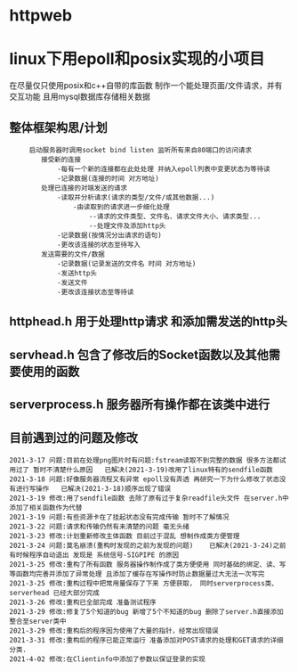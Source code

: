 # httpweb
linux下用epoll和posix实现的小项目
===============================
在尽量仅只使用posix和c++自带的库函数  制作一个能处理页面/文件请求，并有交互功能 且用mysql数据库存储相关数据

整体框架构思/计划
-------------
		 启动服务器时调用socket bind listen 监听所有来自80端口的访问请求
		 	接受新的连接 
				-每有一个新的连接都在此处处理 并纳入epoll列表中变更状态为等待读
				-记录数据(连接的时间 对方地址)
			处理已连接的对端发送的请求
				-读取并分析请求(请求的类型/文件/或其他数据...)
					-由读取到的请求进一步细化处理
						--请求的文件类型、文件名、请求文件大小、请求类型...
						--处理文件及添加http头
				-记录数据(按情况分出请求的语句)
				-更改该连接的状态至待写入
		 	发送需要的文件/数据
				-记录数据(记录发送的文件名 时间 对方地址)
				-发送http头
				-发送文件
				-更改该连接状态至等待读

httphead.h   用于处理http请求 和添加需发送的http头
-----------

servhead.h   包含了修改后的Socket函数以及其他需要使用的函数
------------

serverprocess.h   服务器所有操作都在该类中进行
--------------


目前遇到过的问题及修改
-----------
	2021-3-17 问题:目前在处理png图片时有问题:fstream读取不到完整的数据 很多方法都试用过了 暂时不清楚什么原因   已解决(2021-3-19)改用了linux特有的sendfile函数
	2021-3-18 问题:好像服务器流程又有异常 epoll没有弄透 再研究一下为什么修改了状态没有进行写操作   已解决(2021-3-18)顺序出现了错误
	2021-3-19 修改:用了sendfile函数 去除了原有过于复杂readfile头文件 在server.h中添加了相关函数作为代替   
	2021-3-19 问题:有些资源卡在了挂起状态没有完成传输 暂时不了解情况
	2021-3-22 问题:请求和传输仍然有未清楚的问题 毫无头绪
	2021-3-23 修改:计划重新修改主体函数 目前过于混乱 想制作成类方便管理
	2021-3-24 问题:莫名崩溃(重构时发现的之前为发现的问题)    已解决(2021-3-24)之前有时候程序自动退出 发现是 系统信号-SIGPIPE 的原因
	2021-3-25 修改:重构了所有函数 服务器操作制作成了类方便使用 同时基础的绑定、读、写等函数均完善并添加了异常处理 且添加了缓存在写操作时防止数据量过大无法一次写完
	2021-3-25 修改:重构过程中把常用量保存了下来 方便获取， 同时serverprocess类、serverhead 已经大部分完成
	2021-3-26 修改:重构已全部完成 准备测试程序
	2021-3-29 修改:修复了5个知道的bug 新增了5个不知道的bug 删除了server.h直接添加整合至server类中
	2021-3-29 修改:重构后的程序因为使用了大量的指针，经常出现错误
	2021-3-31 修改:重构后的程序已能正常运行 准备添加对POST请求的处理和GET请求的详细分类.
	2021-4-02 修改:在Clientinfo中添加了参数以保证登录的实现
